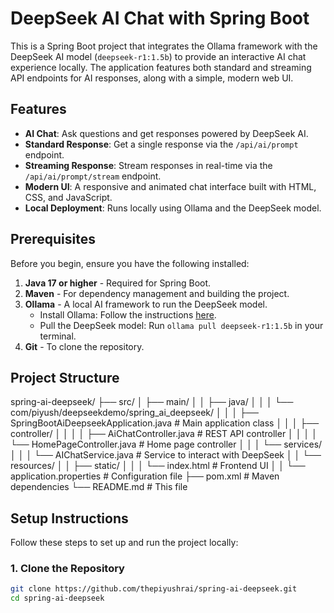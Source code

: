 # DeepSeek AI Chat with Spring Boot

This is a Spring Boot project that integrates the Ollama framework with the DeepSeek AI model (`deepseek-r1:1.5b`) to provide an interactive AI chat experience locally. The application features both standard and streaming API endpoints for AI responses, along with a simple, modern web UI.

## Features
- **AI Chat**: Ask questions and get responses powered by DeepSeek AI.
- **Standard Response**: Get a single response via the `/api/ai/prompt` endpoint.
- **Streaming Response**: Stream responses in real-time via the `/api/ai/prompt/stream` endpoint.
- **Modern UI**: A responsive and animated chat interface built with HTML, CSS, and JavaScript.
- **Local Deployment**: Runs locally using Ollama and the DeepSeek model.

## Prerequisites
Before you begin, ensure you have the following installed:

1. **Java 17 or higher** - Required for Spring Boot.
2. **Maven** - For dependency management and building the project.
3. **Ollama** - A local AI framework to run the DeepSeek model.
   - Install Ollama: Follow the instructions [here](https://ollama.ai/).
   - Pull the DeepSeek model: Run `ollama pull deepseek-r1:1.5b` in your terminal.
4. **Git** - To clone the repository.

## Project Structure
spring-ai-deepseek/
├── src/
│   ├── main/
│   │   ├── java/
│   │   │   └── com/piyush/deepseekdemo/spring_ai_deepseek/
│   │   │       ├── SpringBootAiDeepseekApplication.java   # Main application class
│   │   │       ├── controller/
│   │   │       │   ├── AiChatController.java             # REST API controller
│   │   │       │   └── HomePageController.java           # Home page controller
│   │   │       └── services/
│   │   │           └── AIChatService.java                # Service to interact with DeepSeek
│   │   └── resources/
│   │       ├── static/
│   │       │   └── index.html                            # Frontend UI
│   │       └── application.properties                    # Configuration file
├── pom.xml                                               # Maven dependencies
└── README.md                                             # This file


## Setup Instructions
Follow these steps to set up and run the project locally:

### 1. Clone the Repository
```bash
git clone https://github.com/thepiyushrai/spring-ai-deepseek.git
cd spring-ai-deepseek
